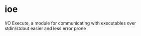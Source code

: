 # ioe
I/O Execute, a module for communicating with executables over stdin/stdout easier and less error prone
